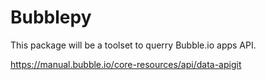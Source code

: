 # Bubblepy

This package will be a toolset to querry Bubble.io apps API.

https://manual.bubble.io/core-resources/api/data-apigit 